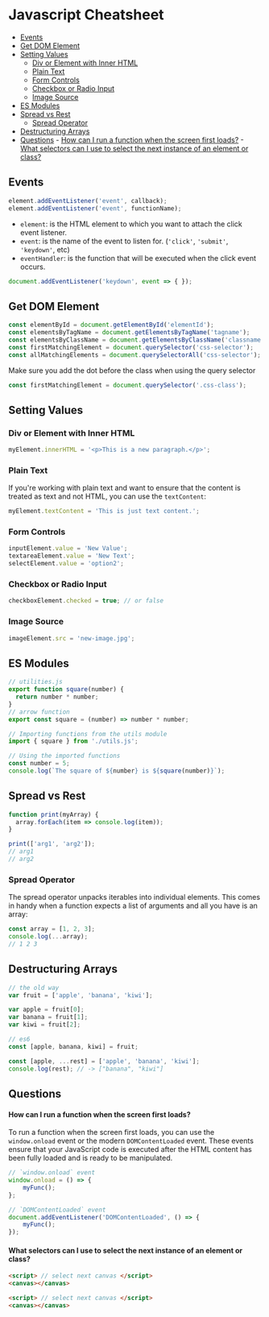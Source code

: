 # Javascript Cheatsheet
<!-- TOC -->

- [Events](#events)
- [Get DOM Element](#get-dom-element)
- [Setting Values](#setting-values)
    - [Div or Element with Inner HTML](#div-or-element-with-inner-html)
    - [Plain Text](#plain-text)
    - [Form Controls](#form-controls)
    - [Checkbox or Radio Input](#checkbox-or-radio-input)
    - [Image Source](#image-source)
- [ES Modules](#es-modules)
- [Spread vs Rest](#spread-vs-rest)
    - [Spread Operator](#spread-operator)
- [Destructuring Arrays](#destructuring-arrays)
- [Questions](#questions)
        - [How can I run a function when the screen first loads?](#how-can-i-run-a-function-when-the-screen-first-loads)
        - [What selectors can I use to select the next instance of an element or class?](#what-selectors-can-i-use-to-select-the-next-instance-of-an-element-or-class)

<!-- /TOC -->

<a id="markdown-events" name="events"></a>

## Events

```js
element.addEventListener('event', callback);
element.addEventListener('event', functionName);
```

- `element`: is the HTML element to which you want to attach the click event listener.
- `event`: is the name of the event to listen for. (`'click'`, `'submit'`, `'keydown'`, etc)
- `eventHandler`: is the function that will be executed when the click event occurs.


```js
document.addEventListener('keydown', event => { });
```

<a id="markdown-get-dom-element" name="get-dom-element"></a>

## Get DOM Element
```js
const elementById = document.getElementById('elementId');
const elementsByTagName = document.getElementsByTagName('tagname');
const elementsByClassName = document.getElementsByClassName('classname');
const firstMatchingElement = document.querySelector('css-selector');
const allMatchingElements = document.querySelectorAll('css-selector');
```

Make sure you add the dot before the class when using the query selector

```js
const firstMatchingElement = document.querySelector('.css-class');
```

<a id="markdown-setting-values" name="setting-values"></a>

## Setting Values

<a id="markdown-div-or-element-with-inner-html" name="div-or-element-with-inner-html"></a>

### Div or Element with Inner HTML

```js
myElement.innerHTML = '<p>This is a new paragraph.</p>';
```

<a id="markdown-plain-text" name="plain-text"></a>

### Plain Text

If you're working with plain text and want to ensure that the content is treated as text and not
HTML, you can use the `textContent`:

```js
myElement.textContent = 'This is just text content.';
```

<a id="markdown-form-controls" name="form-controls"></a>

### Form Controls

```javascript
inputElement.value = 'New Value';
textareaElement.value = 'New Text';
selectElement.value = 'option2';
```

<a id="markdown-checkbox-or-radio-input" name="checkbox-or-radio-input"></a>

### Checkbox or Radio Input

```javascript
checkboxElement.checked = true; // or false
```

<a id="markdown-image-source" name="image-source"></a>

### Image Source

```javascript
imageElement.src = 'new-image.jpg';
```

<!------- SETTING VALUES END ------->


<a id="markdown-es-modules" name="es-modules"></a>

## ES Modules

```js
// utilities.js
export function square(number) {
  return number * number;
}
// arrow function
export const square = (number) => number * number;
```

```js
// Importing functions from the utils module
import { square } from './utils.js';

// Using the imported functions
const number = 5;
console.log(`The square of ${number} is ${square(number)}`);
```


<a id="markdown-spread-vs-rest" name="spread-vs-rest"></a>

## Spread vs Rest

```js
function print(myArray) {
  array.forEach(item => console.log(item));
}

print(['arg1', 'arg2']);
// arg1
// arg2
```

<a id="markdown-spread-operator" name="spread-operator"></a>

### Spread Operator

The spread operator unpacks iterables into individual elements. This comes in handy when a
function expects a list of arguments and all you have is an array:

```js
const array = [1, 2, 3];
console.log(...array);
// 1 2 3
```

<a id="markdown-destructuring-arrays" name="destructuring-arrays"></a>

## Destructuring Arrays

```js
// the old way
var fruit = ['apple', 'banana', 'kiwi'];

var apple = fruit[0];
var banana = fruit[1];
var kiwi = fruit[2];

// es6
const [apple, banana, kiwi] = fruit;

const [apple, ...rest] = ['apple', 'banana', 'kiwi'];
console.log(rest); // -> ["banana", "kiwi"]
```


<a id="markdown-questions" name="questions"></a>

## Questions

<a id="markdown-how-can-i-run-a-function-when-the-screen-first-loads" name="how-can-i-run-a-function-when-the-screen-first-loads"></a>

#### How can I run a function when the screen first loads?

To run a function when the screen first loads, you can use the `window.onload` event or the modern
`DOMContentLoaded` event. These events ensure that your JavaScript code is executed after the HTML
content has been fully loaded and is ready to be manipulated.

```js
// `window.onload` event
window.onload = () => {
    myFunc();
};

// `DOMContentLoaded` event
document.addEventListener('DOMContentLoaded', () => {
    myFunc();
});
```

<a id="markdown-what-selectors-can-i-use-to-select-the-next-instance-of-an-element-or-class" name="what-selectors-can-i-use-to-select-the-next-instance-of-an-element-or-class"></a>

#### What selectors can I use to select the next instance of an element or class?

```html
<script> // select next canvas </script>
<canvas></canvas>

<script> // select next canvas </script>
<canvas></canvas>

```

<!--

<script>
    const scripts = document.querySelectorAll('script');
    scripts.forEach(script => {
        const nextCanvas = script.nextElementSibling;
        if (nextCanvas && nextCanvas.tagName.toLowerCase() === 'canvas') {
            // Do something with the next canvas element
            // For example, you can add a class to it
            nextCanvas.classList.add('selected');
        }
    });
</script>
<canvas></canvas>
<script>
    const scripts = document.querySelectorAll('script');
    scripts.forEach(script => {
        const nextCanvas = script.nextElementSibling;
        if (nextCanvas && nextCanvas.tagName.toLowerCase() === 'canvas') {
            // Do something with the next canvas element
            // For example, you can add a class to it
            nextCanvas.classList.add('selected');
        }
    });
</script>
<canvas></canvas>
<script>
    const scripts = document.querySelectorAll('script');
    scripts.forEach(script => {
        const nextCanvas = script.nextElementSibling;
        if (nextCanvas && nextCanvas.tagName.toLowerCase() === 'canvas') {
            // Do something with the next canvas element
            // For example, you can add a class to it
            nextCanvas.classList.add('selected');
        }
    });
</script>
<canvas></canvas>
<script>
    const scripts = document.querySelectorAll('script');
    scripts.forEach(script => {
        const nextCanvas = script.nextElementSibling;
        if (nextCanvas && nextCanvas.tagName.toLowerCase() === 'canvas') {
            // Do something with the next canvas element
            // For example, you can add a class to it
            nextCanvas.classList.add('selected');
        }
    });
</script>
<canvas></canvas> -->
